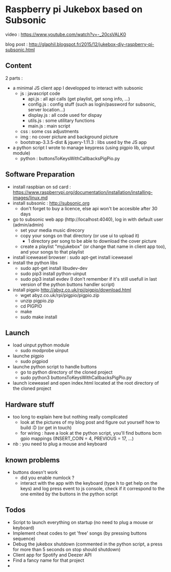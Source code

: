 # Raspberry pi Jukebox based on Subsonic

video : https://www.youtube.com/watch?v=-_20csVALK0

blog post : http://glaphil.blogspot.fr/2015/12/jukebox-diy-raspberry-pi-subsonic.html

## Content
2 parts : 
- a minimal JS client app I developped to interact with subsonic 
    - js : javascript code
        - api.js : all api calls (get playlist, get song info, ...)
        - config.js : config stuff (such as login/password for subsonic, server location...)
        - display.js : all code used for dispay
        - utils.js : some utilitary functions
        - main.js : main script
    - css : some css adjustments
    - img : no cover picture and background picture
    - bootstrap-3.3.5-dist & jquery-1.11.3 : libs used by the JS app
- a python script I wrote to manage keypress (using pigpio lib, uinput module)
    - python : buttonsToKeysWithCallbacksPigPio.py

## Software Preparation
- install raspbian on sd card : https://www.raspberrypi.org/documentation/installation/installing-images/linux.md
- install subsonic : http://subsonic.org
    - don't forget to buy a licence, else api won't be accesible after 30 days
- go to subsonic web app (http://localhost:4040), log in with default user (admin/admin)
    - set your media music direcory
    - copy your songs on that directory (or use ui to upload it)
        - 1 directory per song to be able to download the cover picture
    - create a playlist "myjukebox" (or change that name in client app too), and your songs to that playlist
- install iceweasel browser : sudo apt-get install iceweasel
- install the python libs 
    - sudo apt-get install libudev-dev
    - sudo pip3 install python-uinput
    - sudo pip3 install evdev (I don't remember if it's still usefull in last version of the python buttons handler script)
- install pigpio http://abyz.co.uk/rpi/pigpio/download.html
    - wget abyz.co.uk/rpi/pigpio/pigpio.zip
    - unzip pigpio.zip
    - cd PIGPIO
    - make
    - sudo make install
 
## Launch
- load uinput python module
    - sudo modprobe uinput
- launche pigpio
    - sudo pigpiod
- launche python script to handle buttons
    - go to python directory of the cloned project
    - sudo python3 buttonsToKeysWithCallbacksPigPio.py
- launch iceweasel and open index.html located at the root directory of the cloned project

## Hardware stuff
- too long to explain here but nothing really complicated 
    - look at the pictures of my blog post and figure out yourself how to build :D (or get in touch)
    - for wiring : have a look at the python script, you'll find buttons bcm gpio mappings (INSERT_COIN = 4, PREVIOUS = 17, ...)
- nb : you need to plug a mouse and keyboard

## known problems
- buttons doesn't work
    - did you enable numlock ?
    - interact with the app with the keyboard (type h to get help on the keys) and log press event to js console, check if it correspond to the one emited by the buttons in the python script
    
## Todos 
- Script to launch everything on startup (no need to plug a mouse or keyboard)
- Implement cheat codes to get 'free' songs (by pressing buttons sequence)
- Debug the jukebox shutdown (commented in the python script, a press for more than 5 seconds on stop should shutdown)
- Client app for Spotify and Deezer API
- Find a fancy name for that project
- 

